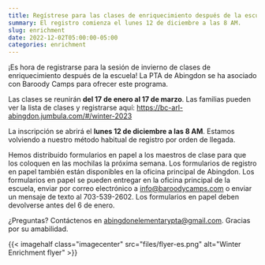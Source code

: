 ```yaml
---
title: Regístrese para las clases de enriquecimiento después de la escuela de invierno
summary: El registro comienza el lunes 12 de diciembre a las 8 AM.
slug: enrichment
date: 2022-12-02T05:00:00-05:00
categories: enrichment
---
```


¡Es hora de registrarse para la sesión de invierno de clases de enriquecimiento después de la escuela! La PTA de Abingdon se ha asociado con Baroody Camps para ofrecer este programa.

Las clases se reunirán **del 17 de enero al 17 de marzo**. Las familias pueden ver la lista de clases y registrarse aquí: https://bc-arl-abingdon.jumbula.com/#/winter-2023

La inscripción se abrirá el **lunes 12 de diciembre a las 8 AM**. Estamos volviendo a nuestro método habitual de registro por orden de llegada.

Hemos distribuido formularios en papel a los maestros de clase para que los coloquen en las mochilas la próxima semana. Los formularios de registro en papel también están disponibles en la oficina principal de Abingdon. Los formularios en papel se pueden entregar en la oficina principal de la escuela, enviar por correo electrónico a info@baroodycamps.com o enviar un mensaje de texto al 703-539-2602. Los formularios en papel deben devolverse antes del 6 de enero.

¿Preguntas? Contáctenos en abingdonelementarypta@gmail.com. Gracias por su amabilidad.

{{< imagehalf class="imagecenter" src="files/flyer-es.png" alt="Winter Enrichment flyer" >}}